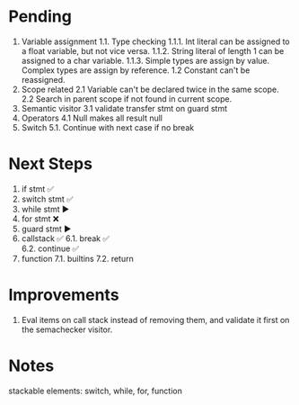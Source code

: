 # Pending
1. Variable assignment
    1.1. Type checking
        1.1.1. Int literal can be assigned to a float variable, but not vice versa.
        1.1.2. String literal of length 1 can be assigned to a char variable.
        1.1.3. Simple types are assign by value. Complex types are assign by reference.
    1.2 Constant can't be reassigned.
2. Scope related
    2.1 Variable can't be declared twice in the same scope.
    2.2 Search in parent scope if not found in current scope.
3. Semantic visitor
    3.1 validate transfer stmt on guard stmt
4. Operators
    4.1 Null makes all result null
5. Switch
    5.1. Continue with next case if no break

# Next Steps
1. if stmt          ✅
2. switch stmt      ✅
3. while stmt       ▶
4. for stmt         ❌
5. guard stmt       ▶
6. callstack        ✅
    6.1. break      ✅  
    6.2. continue   ✅
7. function
    7.1. builtins
    7.2. return


# Improvements

1. Eval items on call stack instead of removing them, and validate it first on the semachecker visitor.

# Notes

stackable elements: switch, while, for, function